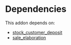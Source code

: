 # Dependencies

This addon depends on:

- [stock_customer_deposit](../../odoo-bringout-oca-stock-logistics-workflow-stock_customer_deposit)
- [sale_elaboration](../../odoo-bringout-oca-sale-workflow-sale_elaboration)
